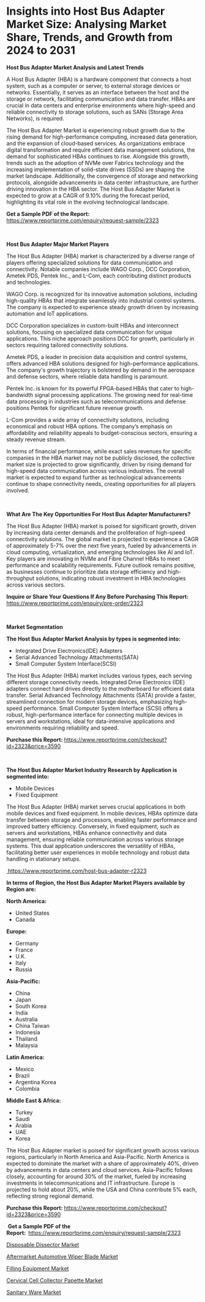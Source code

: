 <p><h1>Insights into Host Bus Adapter Market Size: Analysing Market Share, Trends, and Growth from 2024 to 2031</h1></p><p><strong>Host Bus Adapter Market Analysis and Latest Trends</strong></p>
<p><p>A Host Bus Adapter (HBA) is a hardware component that connects a host system, such as a computer or server, to external storage devices or networks. Essentially, it serves as an interface between the host and the storage or network, facilitating communication and data transfer. HBAs are crucial in data centers and enterprise environments where high-speed and reliable connectivity to storage solutions, such as SANs (Storage Area Networks), is required.</p><p>The Host Bus Adapter Market is experiencing robust growth due to the rising demand for high-performance computing, increased data generation, and the expansion of cloud-based services. As organizations embrace digital transformation and require efficient data management solutions, the demand for sophisticated HBAs continues to rise. Alongside this growth, trends such as the adoption of NVMe over Fabrics technology and the increasing implementation of solid-state drives (SSDs) are shaping the market landscape. Additionally, the convergence of storage and networking protocols, alongside advancements in data center infrastructure, are further driving innovation in the HBA sector. The Host Bus Adapter Market is expected to grow at a CAGR of 9.10% during the forecast period, highlighting its vital role in the evolving technological landscape.</p></p>
<p><strong>Get a Sample PDF of the Report:&nbsp;</strong> <a href="https://www.reportprime.com/enquiry/request-sample/2323">https://www.reportprime.com/enquiry/request-sample/2323</a></p>
<p>&nbsp;</p>
<p><strong>Host Bus Adapter Major Market Players</strong></p>
<p><p>The Host Bus Adapter (HBA) market is characterized by a diverse range of players offering specialized solutions for data communication and connectivity. Notable companies include WAGO Corp., DCC Corporation, Ametek PDS, Pentek Inc., and L-Com, each contributing distinct products and technologies.</p><p>WAGO Corp. is recognized for its innovative automation solutions, including high-quality HBAs that integrate seamlessly into industrial control systems. The company is expected to experience steady growth driven by increasing automation and IoT applications.</p><p>DCC Corporation specializes in custom-built HBAs and interconnect solutions, focusing on specialized data communication for unique applications. This niche approach positions DCC for growth, particularly in sectors requiring tailored connectivity solutions.</p><p>Ametek PDS, a leader in precision data acquisition and control systems, offers advanced HBA solutions designed for high-performance applications. The company's growth trajectory is bolstered by demand in the aerospace and defense sectors, where reliable data handling is paramount.</p><p>Pentek Inc. is known for its powerful FPGA-based HBAs that cater to high-bandwidth signal processing applications. The growing need for real-time data processing in industries such as telecommunications and defense positions Pentek for significant future revenue growth.</p><p>L-Com provides a wide array of connectivity solutions, including economical and robust HBA options. The company’s emphasis on affordability and reliability appeals to budget-conscious sectors, ensuring a steady revenue stream.</p><p>In terms of financial performance, while exact sales revenues for specific companies in the HBA market may not be publicly disclosed, the collective market size is projected to grow significantly, driven by rising demand for high-speed data communication across various industries. The overall market is expected to expand further as technological advancements continue to shape connectivity needs, creating opportunities for all players involved.</p></p>
<p>&nbsp;</p>
<p><strong>What Are The Key Opportunities For Host Bus Adapter Manufacturers?</strong></p>
<p><p>The Host Bus Adapter (HBA) market is poised for significant growth, driven by increasing data center demands and the proliferation of high-speed connectivity solutions. The global market is projected to experience a CAGR of approximately 5-7% over the next five years, fueled by advancements in cloud computing, virtualization, and emerging technologies like AI and IoT. Key players are innovating in NVMe and Fibre Channel HBAs to meet performance and scalability requirements. Future outlook remains positive, as businesses continue to prioritize data storage efficiency and high-throughput solutions, indicating robust investment in HBA technologies across various sectors.</p></p>
<p><strong>Inquire or Share Your Questions If Any Before Purchasing This Report:</strong> <a href="https://www.reportprime.com/enquiry/pre-order/2323">https://www.reportprime.com/enquiry/pre-order/2323</a></p>
<p>&nbsp;</p>
<p><strong>Market Segmentation</strong></p>
<p><strong>The Host Bus Adapter Market Analysis by types is segmented into:</strong></p>
<p><ul><li>Integrated Drive Electronics(IDE) Adapters</li><li>Serial Advanced Technology Attachments(SATA)</li><li>Small Computer System Interface(SCSI)</li></ul></p>
<p><p>The Host Bus Adapter (HBA) market includes various types, each serving different storage connectivity needs. Integrated Drive Electronics (IDE) adapters connect hard drives directly to the motherboard for efficient data transfer. Serial Advanced Technology Attachments (SATA) provide a faster, streamlined connection for modern storage devices, emphasizing high-speed performance. Small Computer System Interface (SCSI) offers a robust, high-performance interface for connecting multiple devices in servers and workstations, ideal for data-intensive applications and environments requiring reliability and speed.</p></p>
<p><strong>Purchase this Report:&nbsp;</strong><a href="https://www.reportprime.com/checkout?id=2323&price=3590">https://www.reportprime.com/checkout?id=2323&price=3590</a></p>
<p>&nbsp;</p>
<p><strong>The Host Bus Adapter Market Industry Research by Application is segmented into:</strong></p>
<p><ul><li>Mobile Devices</li><li>Fixed Equipment</li></ul></p>
<p><p>The Host Bus Adapter (HBA) market serves crucial applications in both mobile devices and fixed equipment. In mobile devices, HBAs optimize data transfer between storage and processors, enabling faster performance and improved battery efficiency. Conversely, in fixed equipment, such as servers and workstations, HBAs enhance connectivity and data management, ensuring reliable communication across various storage systems. This dual application underscores the versatility of HBAs, facilitating better user experiences in mobile technology and robust data handling in stationary setups.</p></p>
<p><a href="https://www.reportprime.com/host-bus-adapter-r2323">&nbsp;https://www.reportprime.com/host-bus-adapter-r2323</a></p>
<p><strong>In terms of Region, the Host Bus Adapter Market Players available by Region are:</strong></p>
<p>
    <p> <strong> North America: </strong>
        <ul>
            <li>United States</li>
            <li>Canada</li>
        </ul>
        </p> 
    <p> <strong> Europe: </strong>
        <ul>
            <li>Germany</li>
            <li>France</li>
            <li>U.K.</li>
            <li>Italy</li>
            <li>Russia</li>
        </ul>
        </p> 
    <p> <strong> Asia-Pacific: </strong>
        <ul>
            <li>China</li>
            <li>Japan</li>
            <li>South Korea</li>
            <li>India</li>
            <li>Australia</li>
            <li>China Taiwan</li>
            <li>Indonesia</li>
            <li>Thailand</li>
            <li>Malaysia</li>
        </ul>
        </p> 
    <p> <strong> Latin America: </strong>
        <ul>
            <li>Mexico</li>
            <li>Brazil</li>
            <li>Argentina Korea</li>
            <li>Colombia</li>
        </ul>
        </p> 
    <p> <strong> Middle East & Africa: </strong>
        <ul>
            <li>Turkey</li>
            <li>Saudi</li>
            <li>Arabia</li>
            <li>UAE</li>
            <li>Korea</li>
        </ul>
    </p>
    </p>
<p><p>The Host Bus Adapter market is poised for significant growth across various regions, particularly in North America and Asia-Pacific. North America is expected to dominate the market with a share of approximately 40%, driven by advancements in data centers and cloud services. Asia-Pacific follows closely, accounting for around 30% of the market, fueled by increasing investments in telecommunications and IT infrastructure. Europe is projected to hold about 20%, while the USA and China contribute 5% each, reflecting strong regional demand.</p></p>
<p><strong>Purchase this Report: </strong><a href="https://www.reportprime.com/checkout?id=2323&price=3590">https://www.reportprime.com/checkout?id=2323&price=3590</a></p>
<p>&nbsp;<strong>Get a Sample PDF of the Report:&nbsp;&nbsp;</strong><a href="https://www.reportprime.com/enquiry/request-sample/2323">https://www.reportprime.com/enquiry/request-sample/2323</a></p>
<p><strong></strong></p>
<p><p><a href="https://medium.com/@amelia.martin5698/disposable-dissector-market-outlook-complete-industry-analysis-2024-to-2031-1b25903409f8">Disposable Dissector Market</a></p><p><a href="https://issuu.com/reportprime-2/docs/aftermarket-automotive-wiper-blade-_732d16f3f04b43">Aftermarket Automotive Wiper Blade Market</a></p><p><a href="https://www.linkedin.com/pulse/global-filling-equipment-market-trends-forecasts-strategic-analysis-ambxc?trackingId=s3AQXAdETSmomXdRFIcfkA%3D%3D">Filling Equipment Market</a></p><p><a href="https://medium.com/@stephen.russell7684/cervical-cell-collector-papette-market-size-share-analysis-growth-trends-forecast-2024-2031-2560bafc6161">Cervical Cell Collector Papette Market</a></p><p><a href="https://www.linkedin.com/pulse/how-sanitary-ware-market-evolved-key-trends-regional-dynamics-awf0c?trackingId=%2BSWML7ZuS%2BeJXo5SnTYfMA%3D%3D">Sanitary Ware Market</a></p></p>